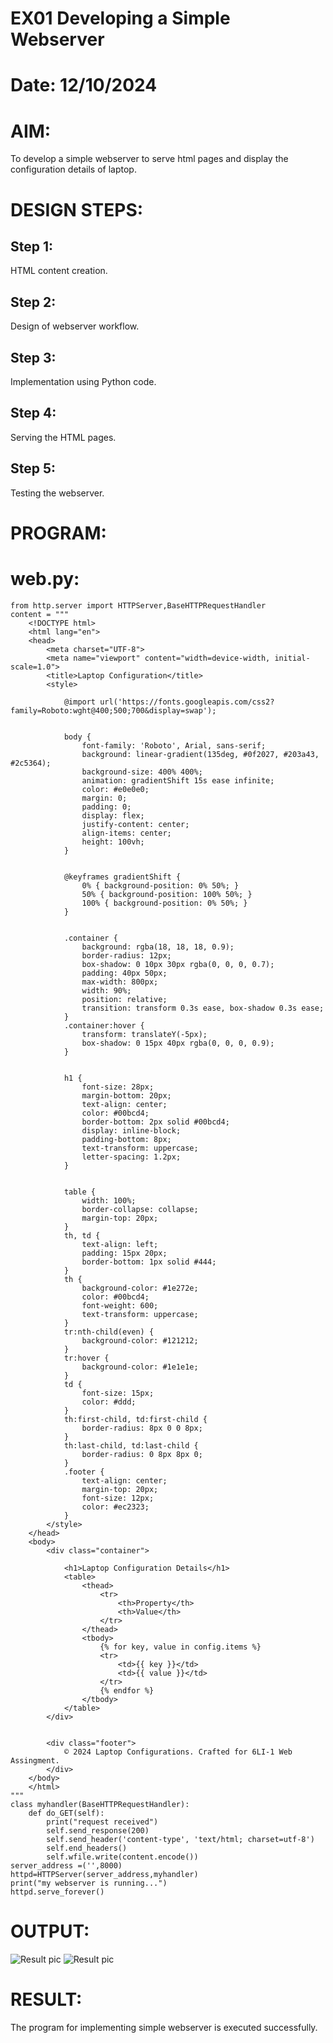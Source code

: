 # EX01 Developing a Simple Webserver

# Date: 12/10/2024
# AIM:
To develop a simple webserver to serve html pages and display the configuration details of laptop.

# DESIGN STEPS:
## Step 1:
HTML content creation.

## Step 2:
Design of webserver workflow.

## Step 3:
Implementation using Python code.

## Step 4:
Serving the HTML pages.

## Step 5:
Testing the webserver.

# PROGRAM:

# web.py:

    from http.server import HTTPServer,BaseHTTPRequestHandler
    content = """
        <!DOCTYPE html>
        <html lang="en">
        <head>
            <meta charset="UTF-8">
            <meta name="viewport" content="width=device-width, initial-scale=1.0">
            <title>Laptop Configuration</title>
            <style>
            
                @import url('https://fonts.googleapis.com/css2?family=Roboto:wght@400;500;700&display=swap');

                
                body {
                    font-family: 'Roboto', Arial, sans-serif;
                    background: linear-gradient(135deg, #0f2027, #203a43, #2c5364); 
                    background-size: 400% 400%;
                    animation: gradientShift 15s ease infinite; 
                    color: #e0e0e0;
                    margin: 0;
                    padding: 0;
                    display: flex;
                    justify-content: center;
                    align-items: center;
                    height: 100vh;
                }

            
                @keyframes gradientShift {
                    0% { background-position: 0% 50%; }
                    50% { background-position: 100% 50%; }
                    100% { background-position: 0% 50%; }
                }

                
                .container {
                    background: rgba(18, 18, 18, 0.9); 
                    border-radius: 12px;
                    box-shadow: 0 10px 30px rgba(0, 0, 0, 0.7); 
                    padding: 40px 50px;
                    max-width: 800px;
                    width: 90%;
                    position: relative;
                    transition: transform 0.3s ease, box-shadow 0.3s ease;
                }
                .container:hover {
                    transform: translateY(-5px);
                    box-shadow: 0 15px 40px rgba(0, 0, 0, 0.9);
                }


                h1 {
                    font-size: 28px;
                    margin-bottom: 20px;
                    text-align: center;
                    color: #00bcd4; 
                    border-bottom: 2px solid #00bcd4;
                    display: inline-block;
                    padding-bottom: 8px;
                    text-transform: uppercase;
                    letter-spacing: 1.2px;
                }

                
                table {
                    width: 100%;
                    border-collapse: collapse;
                    margin-top: 20px;
                }
                th, td {
                    text-align: left;
                    padding: 15px 20px;
                    border-bottom: 1px solid #444;
                }
                th {
                    background-color: #1e272e; 
                    color: #00bcd4; 
                    font-weight: 600;
                    text-transform: uppercase;
                }
                tr:nth-child(even) {
                    background-color: #121212; 
                }
                tr:hover {
                    background-color: #1e1e1e; 
                }
                td {
                    font-size: 15px;
                    color: #ddd; 
                }
                th:first-child, td:first-child {
                    border-radius: 8px 0 0 8px;
                }
                th:last-child, td:last-child {
                    border-radius: 0 8px 8px 0;
                }
                .footer {
                    text-align: center;
                    margin-top: 20px;
                    font-size: 12px;
                    color: #ec2323;
                }
            </style>
        </head>
        <body>
            <div class="container">

                <h1>Laptop Configuration Details</h1>    
                <table>
                    <thead>
                        <tr>
                            <th>Property</th>
                            <th>Value</th>
                        </tr>
                    </thead>
                    <tbody>
                        {% for key, value in config.items %}
                        <tr>
                            <td>{{ key }}</td>
                            <td>{{ value }}</td>
                        </tr>
                        {% endfor %}
                    </tbody>
                </table>
            </div>

            
            <div class="footer">
                © 2024 Laptop Configurations. Crafted for 6LI-1 Web Assingment.
            </div>
        </body>
        </html>
    """
    class myhandler(BaseHTTPRequestHandler):  
        def do_GET(self):
            print("request received")
            self.send_response(200)
            self.send_header('content-type', 'text/html; charset=utf-8')
            self.end_headers()
            self.wfile.write(content.encode())
    server_address =('',8000)
    httpd=HTTPServer(server_address,myhandler)
    print("my webserver is running...")
    httpd.serve_forever()

    
# OUTPUT:
![Result pic](image1.png)
![Result pic](output1.png)


# RESULT:
The program for implementing simple webserver is executed successfully.
